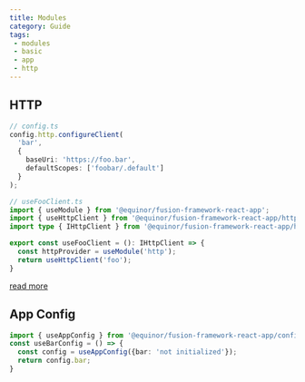 ```yaml
---
title: Modules
category: Guide
tags:
 - modules
 - basic
 - app
 - http
---
```


<ModuleBadge module="react-app" />
<ModuleBadge module="app" />


## HTTP
<ModuleBadge module="module-http" />

```ts
// config.ts
config.http.configureClient(
  'bar', 
  {
    baseUri: 'https://foo.bar',
    defaultScopes: ['foobar/.default']
  }
);

// useFooClient.ts
import { useModule } from '@equinor/fusion-framework-react-app';
import { useHttpClient } from '@equinor/fusion-framework-react-app/http';
import type { IHttpClient } from '@equinor/fusion-framework-react-app/http';

export const useFooClient = (): IHttpClient => {
  const httpProvider = useModule('http');
  return useHttpClient('foo');
}
```

[read more](/modules/http)

## App Config

```ts
import { useAppConfig } from '@equinor/fusion-framework-react-app/config';
const useBarConfig = () => {
  const config = useAppConfig({bar: 'not initialized'});
  return config.bar;
}
```